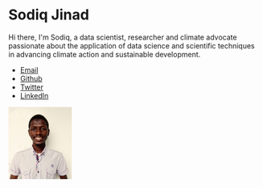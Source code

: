 # Sodiq Jinad

Hi there, I'm Sodiq, a data scientist, researcher and climate advocate passionate about the application of data science and scientific techniques in advancing climate action and sustainable development.

* <a href="https://sodiqjinad@yahoo.com" target="_blank">Email</a>
* <a href="https://github.com/Sordhiq" target="_blank">Github</a>
* <a href="https://twitter.com/jay_sordhiq" target="_blank">Twitter</a>
* <a href="https://linkedin.com/in/sodiq-jinad" target="_blank">LinkedIn</a>


<img
src="/img/IMG_20230919_082837~4.jpg"
alt="Sodiq Jinad"
width="25%">

